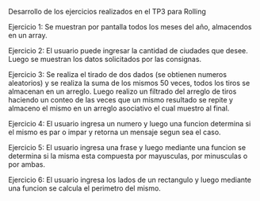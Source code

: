 Desarrollo de los ejercicios realizados en el TP3 para Rolling

Ejercicio 1: Se muestran por pantalla todos los meses del año, almacendos en un array.

Ejercicio 2: El usuario puede ingresar la cantidad de ciudades que desee. Luego se muestran los datos solicitados por las consignas.

Ejercicio 3: Se realiza el tirado de dos dados (se obtienen numeros aleatorios) y se realiza la suma de los mismos 50 veces, todos los tiros se almacenan en un arreglo. Luego realizo un filtrado del arreglo de tiros haciendo un conteo de las veces que un mismo resultado se repite y almaceno el mismo en un arreglo asociativo el cual muestro al final.

Ejercicio 4: El usuario ingresa un numero y luego una funcion determina si el mismo es par o impar y retorna un mensaje segun sea el caso.

Ejercicio 5: El usuario ingresa una frase y luego mediante una funcion se determina si la misma esta compuesta por mayusculas, por minusculas o por ambas.

Ejercicio 6: El usuario ingresa los lados de un rectangulo y luego mediante una funcion se calcula el perimetro del mismo.
